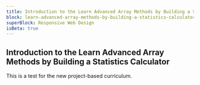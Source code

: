 ```yaml
---
title: Introduction to the Learn Advanced Array Methods by Building a Statistics Calculator
block: learn-advanced-array-methods-by-building-a-statistics-calculator
superBlock: Responsive Web Design
isBeta: true
---
```


## Introduction to the Learn Advanced Array Methods by Building a Statistics Calculator

This is a test for the new project-based curriculum.
